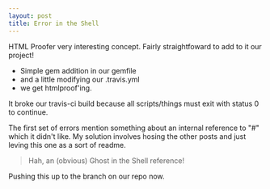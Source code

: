 ```yaml
---
layout: post
title: Error in the Shell
---
```


HTML Proofer very interesting concept. Fairly straightfoward to add to it our project! 

- Simple gem addition in our gemfile
- and a little modifying our .travis.yml
- we get htmlproof'ing. 

It broke our travis-ci build because all scripts/things must exit with status 0 to continue. 

The first set of errors mention something about an internal reference to "#" which it didn't like. My solution involves hosing the other posts and just leving this one as a sort of readme. 

  > Hah, an (obvious) Ghost in the Shell reference!

Pushing this up to the branch on our repo now.